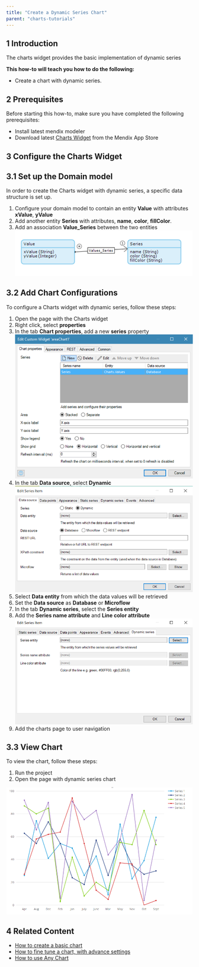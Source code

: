 ```yaml
---
title: "Create a Dynamic Series Chart"
parent: "charts-tutorials"
---
```


## 1 Introduction

The charts widget provides the basic implementation of dynamic series

**This how-to will teach you how to do the following:**

* Create a chart with dynamic series.

## 2 Prerequisites

Before starting this how-to, make sure you have completed the following prerequisites:

* Install latest mendix modeler
* Download latest [Charts Widget](https://appstore.home.mendix.com/link/app/105695/) from the Mendix App Store

## 3 Configure the Charts Widget

## 3.1 Set up the Domain model

In order to create the Charts widget with dynamic series, a specific data structure is set up.

1. Configure your domain model to contain an entity **Value** with attributes **xValue**, **yValue**  
1. Add another entity **Series** with attributes, **name**, **color**, **fillColor**.
1. Add an association **Value_Series** between the two entities  
![Values entity](attachments/charts/charts-dynamic-series-model.png)

## 3.2 Add Chart Configurations

To configure a Charts widget with dynamic series, follow these steps:

1. Open the page with the Charts widget
1. Right click, select **properties**
1. In the tab **Chart properties**, add a new **series** property  
![Chart Series](attachments/charts/charts-series.png)
1. In the tab **Data source**, select **Dynamic**  
![select Dynamic](attachments/charts/charts-dynamic-series-select.png)
1. Select **Data entity** from which the data values will be retrieved  
1. Set the **Data source** as **Database** or **Microflow**
1. In the tab **Dynamic series**, select the **Series entity**  
1. Add the **Series name attribute** and **Line color attribute**
![select Data Points](attachments/charts/charts-dynamic-series-attributes.png)
1. Add the charts page to user navigation  

## 3.3 View Chart

To view the chart, follow these steps:

1. Run the project  
1. Open the page with dynamic series chart  

![Dynamic Series Chart](attachments/charts/charts-dynamic-series-chart.png)

## 4 Related Content

* [How to create a basic chart](charts-basic-create)
* [How to fine tune a chart, with advance settings](charts-advanced-tuning)
* [How to use Any Chart](charts-any-usage)
